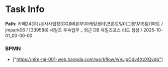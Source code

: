 # Task Info

**Path:** 카페24(주)\본사사업장\[CG]MI본부\마케팅센터\프론트빌더그룹\MIS팀\1파트 / jmpark06 / [339588] 세일즈 후속업무 _ 외근 DB 세일즈포스 리드 생성 / 2025-10-01_00-00-00

### BPMN
- ["https://n8n-mi-001-web.hanpda.com/workflow/wVJlpOdv4XzXQvdg"]

